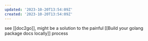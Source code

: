 ```yaml
---
updated: '2023-10-20T13:54:09Z'
created: '2023-10-20T13:54:09Z'
---
```

see [[doc2go]], might be a solution to the painful [[Build your golang package docs locally]] process